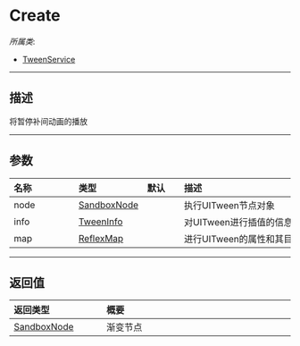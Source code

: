 # Create

*所属类*:
* [TweenService](/Api/Classes/Animation/TweenService.md)
------------------------------------------------------------------------------------------
## 描述

将暂停补间动画的播放

------------------------------------------------------------------------------------------
## 参数

|<div style="width:100px">名称</div>|<div style="width:100px">类型</div>|<div style="width:50px">默认</div>|<div style="width:350px">描述</div>|
|:---|:---|:---|:---|
|node|[SandboxNode](/Api/Classes/Base/SandboxNode.md)||执行UITween节点对象|
|info|[TweenInfo](/Api/DataType/TweenInfo.md)||对UITween进行插值的信息|
|map|[ReflexMap](/Api/Enums/ReflexMap.md)||进行UITween的属性和其目标值的表|

------------------------------------------------------------------------------------------
## 返回值

|<div style="width:150px">返回类型</div>|<div style="width:520px">概要</div>|
|:---|:---|
|[SandboxNode](/Api/Classes/Base/SandboxNode.md)|渐变节点|
